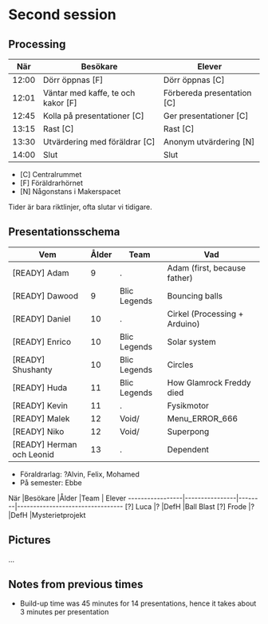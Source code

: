 # Second session

## Processing

När  |Besökare                           | Elever
-----|-----------------------------------|-----------------------
12:00|Dörr öppnas [F]                    | Dörr öppnas [C]
12:01|Väntar med kaffe, te och kakor [F] | Förbereda presentation [C]
12:45|Kolla på presentationer  [C]       | Ger presentationer  [C]
13:15|Rast [C]                           | Rast  [C]
13:30|Utvärdering med föräldrar [C]      | Anonym utvärdering [N]
14:00|Slut                               | Slut

 * [C] Centralrummet
 * [F] Föräldrarhörnet
 * [N] Någonstans i Makerspacet

Tider är bara riktlinjer, ofta slutar vi tidigare.

## Presentationsschema

Vem                        |Ålder|Team         |Vad
---------------------------|-----|-------------|----------------
[READY] Adam               |9    |.            |Adam (first, because father)
[READY] Dawood             |9    |Blic Legends |Bouncing balls
[READY] Daniel             |10   |.            |Cirkel (Processing + Arduino)
[READY] Enrico             |10   |Blic Legends |Solar system
[READY] Shushanty          |10   |Blic Legends |Circles
[READY] Huda               |11   |Blic Legends |How Glamrock Freddy died 
[READY] Kevin              |11   |.            |Fysikmotor
[READY] Malek              |12   |Void/        |Menu_ERROR_666
[READY] Niko               |12   |Void/        |Superpong
[READY] Herman och Leonid  |13   |.            |Dependent

- Föraldrarlag: ?Alvin, Felix, Mohamed
- På semester: Ebbe

När  |Besökare   |Ålder           |Team    | Elever
-----------------|----------------|--------|---------------------------------
[?] Luca         |?               |DefH    |Ball Blast
[?] Frode        |?               |DefH    |Mysterietprojekt

## Pictures

...

## Notes from previous times

 * Build-up time was 45 minutes for 14 presentations,
   hence it takes about 3 minutes per presentation
